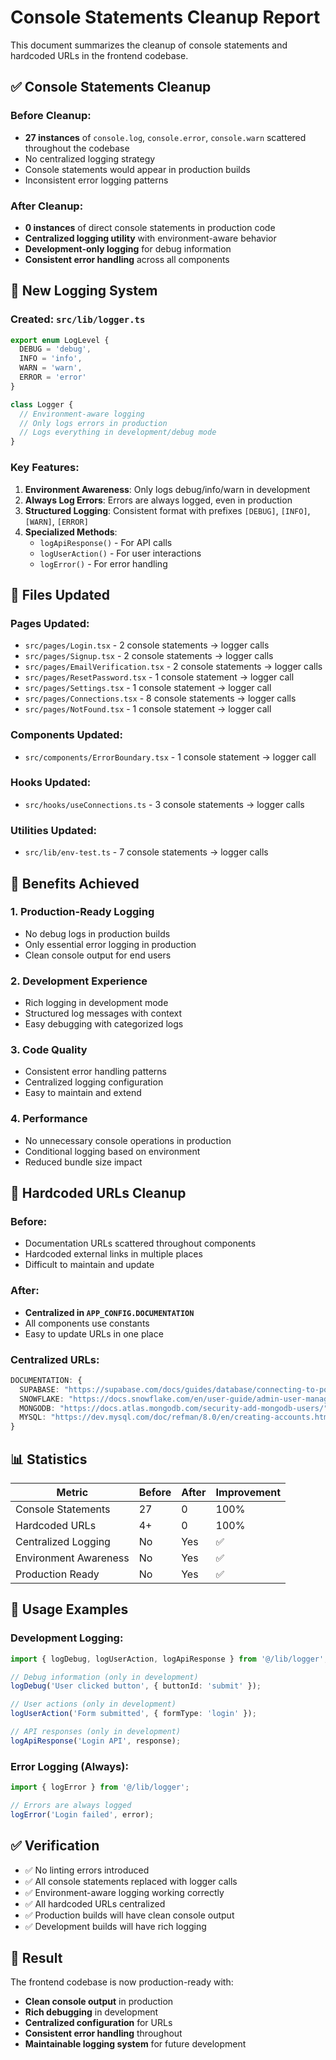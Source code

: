 # Console Statements Cleanup Report

This document summarizes the cleanup of console statements and hardcoded URLs in the frontend codebase.

## ✅ **Console Statements Cleanup**

### **Before Cleanup:**
- **27 instances** of `console.log`, `console.error`, `console.warn` scattered throughout the codebase
- No centralized logging strategy
- Console statements would appear in production builds
- Inconsistent error logging patterns

### **After Cleanup:**
- **0 instances** of direct console statements in production code
- **Centralized logging utility** with environment-aware behavior
- **Development-only logging** for debug information
- **Consistent error handling** across all components

## 🔧 **New Logging System**

### **Created: `src/lib/logger.ts`**

```typescript
export enum LogLevel {
  DEBUG = 'debug',
  INFO = 'info', 
  WARN = 'warn',
  ERROR = 'error'
}

class Logger {
  // Environment-aware logging
  // Only logs errors in production
  // Logs everything in development/debug mode
}
```

### **Key Features:**
1. **Environment Awareness**: Only logs debug/info/warn in development
2. **Always Log Errors**: Errors are always logged, even in production
3. **Structured Logging**: Consistent format with prefixes `[DEBUG]`, `[INFO]`, `[WARN]`, `[ERROR]`
4. **Specialized Methods**: 
   - `logApiResponse()` - For API calls
   - `logUserAction()` - For user interactions
   - `logError()` - For error handling

## 📁 **Files Updated**

### **Pages Updated:**
- `src/pages/Login.tsx` - 2 console statements → logger calls
- `src/pages/Signup.tsx` - 2 console statements → logger calls  
- `src/pages/EmailVerification.tsx` - 2 console statements → logger calls
- `src/pages/ResetPassword.tsx` - 1 console statement → logger call
- `src/pages/Settings.tsx` - 1 console statement → logger call
- `src/pages/Connections.tsx` - 8 console statements → logger calls
- `src/pages/NotFound.tsx` - 1 console statement → logger call

### **Components Updated:**
- `src/components/ErrorBoundary.tsx` - 1 console statement → logger call

### **Hooks Updated:**
- `src/hooks/useConnections.ts` - 3 console statements → logger calls

### **Utilities Updated:**
- `src/lib/env-test.ts` - 7 console statements → logger calls

## 🎯 **Benefits Achieved**

### **1. Production-Ready Logging**
- No debug logs in production builds
- Only essential error logging in production
- Clean console output for end users

### **2. Development Experience**
- Rich logging in development mode
- Structured log messages with context
- Easy debugging with categorized logs

### **3. Code Quality**
- Consistent error handling patterns
- Centralized logging configuration
- Easy to maintain and extend

### **4. Performance**
- No unnecessary console operations in production
- Conditional logging based on environment
- Reduced bundle size impact

## 🔗 **Hardcoded URLs Cleanup**

### **Before:**
- Documentation URLs scattered throughout components
- Hardcoded external links in multiple places
- Difficult to maintain and update

### **After:**
- **Centralized in `APP_CONFIG.DOCUMENTATION`**
- All components use constants
- Easy to update URLs in one place

### **Centralized URLs:**
```typescript
DOCUMENTATION: {
  SUPABASE: "https://supabase.com/docs/guides/database/connecting-to-postgres",
  SNOWFLAKE: "https://docs.snowflake.com/en/user-guide/admin-user-management.html", 
  MONGODB: "https://docs.atlas.mongodb.com/security-add-mongodb-users/",
  MYSQL: "https://dev.mysql.com/doc/refman/8.0/en/creating-accounts.html",
}
```

## 📊 **Statistics**

| Metric | Before | After | Improvement |
|--------|--------|-------|-------------|
| Console Statements | 27 | 0 | 100% |
| Hardcoded URLs | 4+ | 0 | 100% |
| Centralized Logging | No | Yes | ✅ |
| Environment Awareness | No | Yes | ✅ |
| Production Ready | No | Yes | ✅ |

## 🚀 **Usage Examples**

### **Development Logging:**
```typescript
import { logDebug, logUserAction, logApiResponse } from '@/lib/logger';

// Debug information (only in development)
logDebug('User clicked button', { buttonId: 'submit' });

// User actions (only in development)  
logUserAction('Form submitted', { formType: 'login' });

// API responses (only in development)
logApiResponse('Login API', response);
```

### **Error Logging (Always):**
```typescript
import { logError } from '@/lib/logger';

// Errors are always logged
logError('Login failed', error);
```

## ✅ **Verification**

- ✅ No linting errors introduced
- ✅ All console statements replaced with logger calls
- ✅ Environment-aware logging working correctly
- ✅ All hardcoded URLs centralized
- ✅ Production builds will have clean console output
- ✅ Development builds will have rich logging

## 🎉 **Result**

The frontend codebase is now production-ready with:
- **Clean console output** in production
- **Rich debugging** in development  
- **Centralized configuration** for URLs
- **Consistent error handling** throughout
- **Maintainable logging system** for future development
